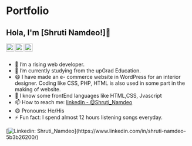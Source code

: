 # Portfolio

## Hola, I'm [Shruti Namdeo!]👋

<a href="https://www.linkedin.com/in/shruti-namdeo-5b3b26200/">
  <img align="left" alt="Shruti's Linkdein" width="22px" src="https://cdn.jsdelivr.net/npm/simple-icons@v3/icons/linkedin.svg" />
</a>
<a href="https://github.com/Shruti3006N">
  <img align="left" alt="Shruti's Github" width="22px" src="https://cdn.jsdelivr.net/npm/simple-icons@v3/icons/github.svg" />
</a>
<a href="https://t.me/Shruti_Namdeo">
  <img align="left" alt="Shruti's Telegram" width="22px" src="https://cdn.jsdelivr.net/npm/simple-icons@v3/icons/telegram.svg" />
</a>


<br/>
<br/>


- 🔭 I’m a rising web developer.
- 🌱 I’m currently studying from the upGrad Education.
- 😄 I have made an e- commerce website in WordPress for an interior designer. Coding like CSS, PHP, HTML is also used in some part in the making of website.   
- 🤔 I know some frontEnd languages like HTML,CSS, Jvascript
- 📫 How to reach me: [linkedin - @Shruti_Namdeo]("https://www.linkedin.com/in/shruti-namdeo-5b3b26200/") 
- 😄 Pronouns: He/His
- ⚡ Fun fact: I spend almost 12 hours listening songs everyday.


[![Linkedin: Shruti_Namdeo](https://img.shields.io/badge/-@shruti_namdeo-blue?style=flat-square&logo=Linkedin&logoColor=white&link=https://www.linkedin.com/in/shruti-namdeo-5b3b26200/")](https://www.linkedin.com/in/shruti-namdeo-5b3b26200/)

